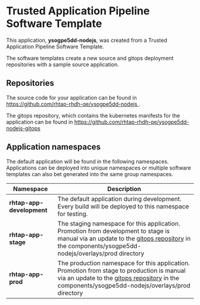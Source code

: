 # Trusted Application Pipeline Software Template

This application, **ysogpe5dd-nodejs**, was created from a Trusted Application Pipeline Software Template.

The software templates create a new source and gitops deployment repositories with a sample source application. 

## Repositories

The source code for your application can be found in [https://github.com/rhtap-rhdh-qe/ysogpe5dd-nodejs ](https://github.com/rhtap-rhdh-qe/ysogpe5dd-nodejs ).
 
The gitops repository, which contains the kubernetes manifests for the application can be found in 
[https://github.com/rhtap-rhdh-qe/ysogpe5dd-nodejs-gitops ](https://github.com/rhtap-rhdh-qe/ysogpe5dd-nodejs-gitops ) 

## Application namespaces 

The default application will be found in the following namespaces. Applications can be deployed into unique namespaces or multiple software templates can also bet generated into the same group namespaces.  

|  Namespace   |  Description   |  
| -------- | -------- |   
| **rhtap-app-development** | The default application during development. Every build will be deployed to this namespace for testing. | 
| **rhtap-app-stage** | The staging namespace for this application. Promotion from development to stage is manual via an update to the [gitops repository](https://github.com/rhtap-rhdh-qe/ysogpe5dd-nodejs-gitops ) in the components/ysogpe5dd-nodejs/overlays/prod directory |  
| **rhtap-app-prod** | The production namespace for this application. Promotion from stage to production is manual via an update to the [gitops repository](https://github.com/rhtap-rhdh-qe/ysogpe5dd-nodejs-gitops ) in the components/ysogpe5dd-nodejs/overlays/prod directory | 